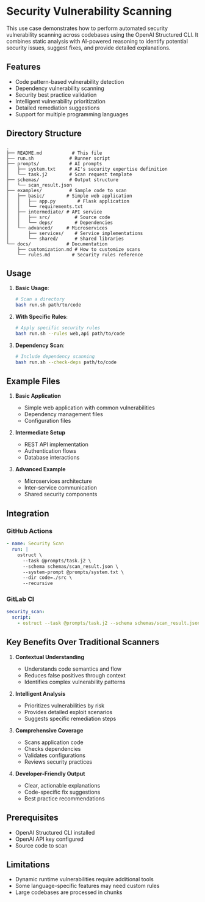 # Security Vulnerability Scanning

This use case demonstrates how to perform automated security vulnerability scanning across codebases using the OpenAI Structured CLI. It combines static analysis with AI-powered reasoning to identify potential security issues, suggest fixes, and provide detailed explanations.

## Features

- Code pattern-based vulnerability detection
- Dependency vulnerability scanning
- Security best practice validation
- Intelligent vulnerability prioritization
- Detailed remediation suggestions
- Support for multiple programming languages

## Directory Structure

```
.
├── README.md           # This file
├── run.sh             # Runner script
├── prompts/           # AI prompts
│   ├── system.txt     # AI's security expertise definition
│   └── task.j2        # Scan request template
├── schemas/           # Output structure
│   └── scan_result.json
├── examples/          # Sample code to scan
│   ├── basic/        # Simple web application
│   │   ├── app.py        # Flask application
│   │   └── requirements.txt
│   ├── intermediate/ # API service
│   │   ├── src/         # Source code
│   │   └── deps/        # Dependencies
│   └── advanced/     # Microservices
│       ├── services/    # Service implementations
│       └── shared/      # Shared libraries
└── docs/             # Documentation
    ├── customization.md # How to customize scans
    └── rules.md        # Security rules reference
```

## Usage

1. **Basic Usage**:

   ```bash
   # Scan a directory
   bash run.sh path/to/code
   ```

2. **With Specific Rules**:

   ```bash
   # Apply specific security rules
   bash run.sh --rules web,api path/to/code
   ```

3. **Dependency Scan**:

   ```bash
   # Include dependency scanning
   bash run.sh --check-deps path/to/code
   ```

## Example Files

1. **Basic Application**
   - Simple web application with common vulnerabilities
   - Dependency management files
   - Configuration files

2. **Intermediate Setup**
   - REST API implementation
   - Authentication flows
   - Database interactions

3. **Advanced Example**
   - Microservices architecture
   - Inter-service communication
   - Shared security components

## Integration

### GitHub Actions

```yaml
- name: Security Scan
  run: |
    ostruct \
      --task @prompts/task.j2 \
      --schema schemas/scan_result.json \
      --system-prompt @prompts/system.txt \
      --dir code=./src \
      --recursive
```

### GitLab CI

```yaml
security_scan:
  script:
    - ostruct --task @prompts/task.j2 --schema schemas/scan_result.json --system-prompt @prompts/system.txt --dir code=./src
```

## Key Benefits Over Traditional Scanners

1. **Contextual Understanding**
   - Understands code semantics and flow
   - Reduces false positives through context
   - Identifies complex vulnerability patterns

2. **Intelligent Analysis**
   - Prioritizes vulnerabilities by risk
   - Provides detailed exploit scenarios
   - Suggests specific remediation steps

3. **Comprehensive Coverage**
   - Scans application code
   - Checks dependencies
   - Validates configurations
   - Reviews security practices

4. **Developer-Friendly Output**
   - Clear, actionable explanations
   - Code-specific fix suggestions
   - Best practice recommendations

## Prerequisites

- OpenAI Structured CLI installed
- OpenAI API key configured
- Source code to scan

## Limitations

- Dynamic runtime vulnerabilities require additional tools
- Some language-specific features may need custom rules
- Large codebases are processed in chunks
